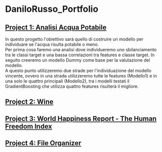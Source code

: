 # DaniloRusso_Portfolio

## [Project 1: Analisi Acqua Potabile](https://github.com/danilorusso08/Analisi_Acqua_Potabile)
In questo progetto l'obiettivo sarà quello di costruire un modello per individuare se l'acqua risulta potabile o meno.<br>
Per prima cosa faremo una analisi dove individueremo uno sbilanciamento tra le classi target e una bassa correlazioni tra features e classe target. In seguito creeremo un modello Dummy come base per la valutazione del modello.<br>
A questo punto utilizzeremo due strade per l'individuazione del modello vincente, ovvero in una strada utilizzeremo tutte le features (Modello1) e in una solo le quattro principali (Modello2), tra i modelli testati il GradientBoosting che utilizza quattro features risulterà il migliore.

## [Project 2: Wine](https://github.com/danilorusso08/Wine)

## [Project 3: World Happiness Report - The Human Freedom Index](https://github.com/danilorusso08/World_Happiness__Freedom/blob/main/DaniloRussoDataVis.ipynb)

## [Project 4: File Organizer](https://github.com/danilorusso08/File_Organizer)

